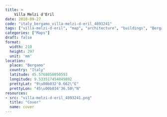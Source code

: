 ```yaml
---
title: > 
    Villa Melzi d'Eril
date: 2018-09-27
code: "italy_bergamo_villa-melzi-d-eril_4893241"
tags: ["villa-melzi-d-eril", "map", "architecture", "buildings", "Bergamo", "Italy"]
categories: ["Maps"]
draft: false
format:
  width: 210
  height: 297
  unit: 'mm'
location:
  place: "Bergamo"
  country: "Italy"
  latitude: 45.5768058050593
  longitude: 9.533517454849802
  prettyLat: "9\u00b032'0.662\"E"
  prettyLon: "45\u00b034'36.50\"N"
resources:
- src: "villa-melzi-d-eril_4893241.png"
  title: "Cover"
  name: cover
---
```

